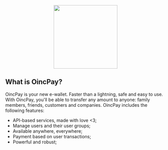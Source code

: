 <p align="center"><img src="https://i.imgur.com/gsrWbwJ.jpg" width="200"></p>

## What is OincPay?

OincPay is your new e-wallet. Faster than a lightning, safe and easy to use. With OincPay, you'll be able to transfer any amount to anyone: family members, friends, customers and companies. OincPay includes the following features:

- API-based services, made with love <3;
- Manage users and their user groups;
- Available anywhere, everywhere;
- Payment based on user transactions; 
- Powerful and robust;